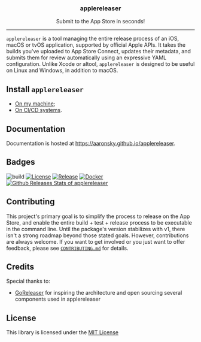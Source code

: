 <p align="center">
  <!-- <img alt="applereleaser logo" src="assets/go.png" height="150" /> -->
  <h3 align="center">applereleaser</h3>
  <p align="center">Submit to the App Store in seconds!</p>
</p>

---

`applereleaser` is a tool managing the entire release process of an iOS, macOS or tvOS application, supported by official Apple APIs. It takes the builds you've uploaded to App Store Connect, updates their metadata, and submits them for review automatically using an expressive YAML configuration. Unlike Xcode or altool, `applereleaser` is designed to be useful on Linux and Windows, in addition to macOS. 

## Install `applereleaser`

- [On my machine](https://aaronsky.github.io/applereleaser/usage/install/#local);
- [On CI/CD systems](https://aaronsky.github.io/applereleaser/usage/install/#ci).

## Documentation

Documentation is hosted at <https://aaronsky.github.io/applereleaser>.

## Badges

![build](https://github.com/aaronsky/applereleaser/workflows/build/badge.svg)
[![License](https://img.shields.io/github/license/aaronsky/applereleaser)](/LICENSE)
[![Release](https://img.shields.io/github/release/aaronsky/applereleaser.svg)](https://github.com/aaronsky/applereleaser/releases/latest)
[![Docker](https://img.shields.io/docker/pulls/aaronsky/applereleaser)](https://hub.docker.com/r/aaronsky/applereleaser)
[![Github Releases Stats of applereleaser](https://img.shields.io/github/downloads/aaronsky/applereleaser/total.svg?logo=github)](https://somsubhra.com/github-release-stats/?username=aaronsky&repository=applereleaser)

## Contributing

This project's primary goal is to simplify the process to release on the App Store, and enable the entire build + test + release process to be executable in the command line. Until the package's version stabilizes with v1, there isn't a strong roadmap beyond those stated goals. However, contributions are always welcome. If you want to get involved or you just want to offer feedback, please see [`CONTRIBUTING.md`](./.github/CONTRIBUTING.md) for details.

## Credits

Special thanks to:

- [GoReleaser](https://goreleaser.com/) for inspiring the architecture and open sourcing several components used in applereleaser

## License

This library is licensed under the [MIT License](./LICENSE)
